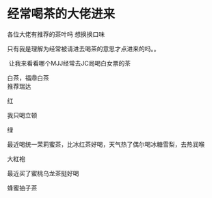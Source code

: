 # 经常喝茶的大佬进来


各位大佬有推荐的茶叶吗 想换换口味 

只有我是理解为经常被请进去喝茶的意思才点进来的吗。。

<img src="static/image/smiley/default/lol.gif" smilieid="12" border="0" alt="" /> 让我来看看哪个MJJ经常去JC局喝白女票的茶

白茶，福鼎白茶<br />
推荐瑞达

红<img id="aimg_PHLNB" onclick="zoom(this, this.src, 0, 0, 0)" class="zoom" src="https://cdn.jsdelivr.net/gh/hishis/forum-master/public/images/patch.gif" onmouseover="img_onmouseoverfunc(this)" onload="thumbImg(this)" border="0" alt="" />

我只喝立顿

绿

最近喝统一茉莉蜜茶，比冰红茶好喝，天气热了偶尔喝冰糖雪梨，去热润喉<img id="aimg_vhj0H" onclick="zoom(this, this.src, 0, 0, 0)" class="zoom" src="https://cdn.jsdelivr.net/gh/hishis/forum-master/public/images/patch.gif" onmouseover="img_onmouseoverfunc(this)" onload="thumbImg(this)" border="0" alt="" />

大紅袍

最近买了蜜桃乌龙茶挺好喝<img id="aimg_rQACp" onclick="zoom(this, this.src, 0, 0, 0)" class="zoom" src="https://cdn.jsdelivr.net/gh/hishis/forum-master/public/images/patch.gif" onmouseover="img_onmouseoverfunc(this)" onload="thumbImg(this)" border="0" alt="" />

蜂蜜抽子茶
